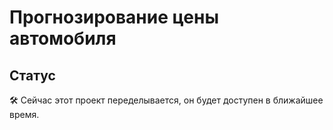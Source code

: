 # Прогнозирование цены автомобиля
## Статус
🛠️ Сейчас этот проект переделывается, он будет доступен в ближайшее время.
